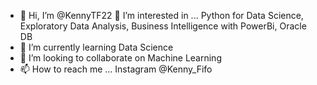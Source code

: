 - 👋 Hi, I’m @KennyTF22
  👀 I’m interested in ...
      Python for Data Science, Exploratory Data Analysis, Business Intelligence with PowerBi, Oracle DB
- 🌱 I’m currently learning Data Science 
- 💞️ I’m looking to collaborate on Machine Learning 
- 📫 How to reach me ... Instagram @Kenny_Fifo

<!---
KennyTF22/KennyTF22 is a ✨ special ✨ repository because its `README.md` (this file) appears on your GitHub profile.
You can click the Preview link to take a look at your changes.
--->
